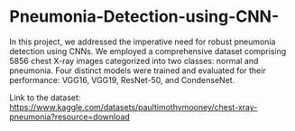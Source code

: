 # Pneumonia-Detection-using-CNN-
In this project, we addressed the imperative need for robust pneumonia detection using CNNs.  We employed a comprehensive dataset comprising 5856 chest X-ray images categorized into  two classes: normal and pneumonia. Four distinct models were trained and evaluated for their  performance: VGG16, VGG19, ResNet-50, and CondenseNet.


Link to the dataset: https://www.kaggle.com/datasets/paultimothymooney/chest-xray-pneumonia?resource=download
